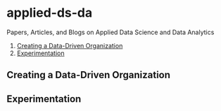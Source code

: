 # applied-ds-da
Papers, Articles, and Blogs on Applied Data Science and Data Analytics


1. [Creating a Data-Driven Organization](#Creating_a_Data_-_Driven_Organization)
2. [Experimentation](#Experimentation)


## Creating a Data-Driven Organization

## Experimentation

